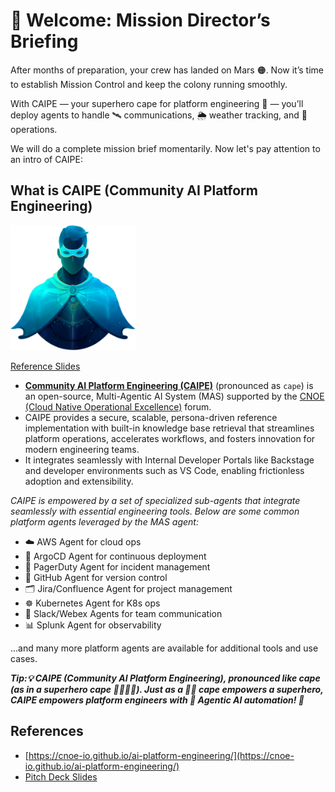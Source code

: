 # 📡 Welcome: Mission Director’s Briefing

After months of preparation, your crew has landed on Mars 🟠. Now it’s time to establish Mission Control and keep the colony running smoothly.

With CAIPE — your superhero cape for platform engineering 🦸 — you’ll deploy agents to handle 🛰️ communications, 🌦️ weather tracking, and 🚀 operations.

We will do a complete mission brief momentarily. Now let's pay attention to an intro of CAIPE:

## What is CAIPE (Community AI Platform Engineering)

<img src="images/caipe.svg" width="200" height="200" alt="CAIPE Logo">

[Reference Slides](https://cisco.sharepoint.com/:p:/r/sites/CAIPE/_layouts/15/Doc.aspx?sourcedoc=%7B2F08FE8C-B1E8-4058-9322-24A24368420B%7D&file=CREA-1183%20CAIPE%20Pitch%20Deck_Generic.pptx&action=edit&mobileredirect=true)


- [**Community AI Platform Engineering (CAIPE)**](https://cnoe-io.github.io/ai-platform-engineering) (pronounced as `cape`) is an open-source, Multi-Agentic AI System (MAS) supported by the [CNOE (Cloud Native Operational Excellence)](https://cnoe.io) forum.
- CAIPE provides a secure, scalable, persona-driven reference implementation with built-in knowledge base retrieval that streamlines platform operations, accelerates workflows, and fosters innovation for modern engineering teams.
- It integrates seamlessly with Internal Developer Portals like Backstage and developer environments such as VS Code, enabling frictionless adoption and extensibility.

_CAIPE is empowered by a set of specialized sub-agents that integrate seamlessly with essential engineering tools. Below are some common platform agents leveraged by the MAS agent:_

* ☁️ AWS Agent for cloud ops
* 🚀 ArgoCD Agent for continuous deployment
* 🚨 PagerDuty Agent for incident management
* 🐙 GitHub Agent for version control
* 🗂️ Jira/Confluence Agent for project management
* ☸ Kubernetes Agent for K8s ops
* 💬 Slack/Webex Agents for team communication
* 📊 Splunk Agent for observability

...and many more platform agents are available for additional tools and use cases.

**_Tip:💡 CAIPE (Community AI Platform Engineering), pronounced like cape (as in a superhero cape 🦸‍♂️🦸‍♀️). Just as a 🦸‍♂️ cape empowers a superhero, CAIPE empowers platform engineers with 🤖 Agentic AI automation! 🚀_**

## References

- [https://cnoe-io.github.io/ai-platform-engineering/](https://cnoe-io.github.io/ai-platform-engineering/)
- [Pitch Deck Slides](https://cisco.sharepoint.com/:p:/r/sites/CAIPE/_layouts/15/Doc.aspx?sourcedoc=%7B2F08FE8C-B1E8-4058-9322-24A24368420B%7D&file=CREA-1183%20CAIPE%20Pitch%20Deck_Generic.pptx&action=edit&mobileredirect=true)
